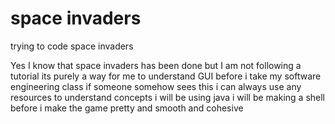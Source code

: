 # space invaders
trying to code space invaders

Yes I know that space invaders has been done but I am not following a tutorial
its purely a way for me to understand GUI before i take my software engineering class
if someone somehow sees this i can always use any resources to understand concepts
i will be using java
i will be making a shell before i make the game pretty and smooth and cohesive

